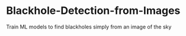 # Blackhole-Detection-from-Images
Train ML models to find blackholes simply from an image of the sky
